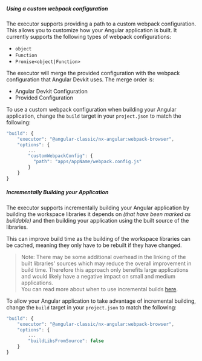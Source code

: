 ##### Using a custom webpack configuration

The executor supports providing a path to a custom webpack configuration. This allows you to customize how your Angular application is built. It currently supports the following types of webpack configurations:

- `object`
- `Function`
- `Promise<object|Function>`

The executor will merge the provided configuration with the webpack configuration that Angular Devkit uses. The merge order is:

- Angular Devkit Configuration
- Provided Configuration

To use a custom webpack configuration when building your Angular application, change the `build` target in your `project.json` to match the following:

```typescript
"build": {
    "executor": "@angular-classic/nx-angular:webpack-browser",
    "options": {
        ...
        "customWebpackConfig": {
          "path": "apps/appName/webpack.config.js"
        }
    }
}
```

##### Incrementally Building your Application

The executor supports incrementally building your Angular application by building the workspace libraries it depends on _(that have been marked as buildable)_ and then building your application using the built source of the libraries.

This can improve build time as the building of the workspace libraries can be cached, meaning they only have to be rebuilt if they have changed.

> Note: There may be some additional overhead in the linking of the built libraries' sources which may reduce the overall improvement in build time. Therefore this approach only benefits large applications and would likely have a negative impact on small and medium applications.  
> You can read more about when to use incremental builds [here](/concepts/more-concepts/incremental-builds#when-should-i-use-incremental-builds).

To allow your Angular application to take advantage of incremental building, change the `build` target in your `project.json` to match the following:

```typescript
"build": {
    "executor": "@angular-classic/nx-angular:webpack-browser",
    "options": {
        ...
        "buildLibsFromSource": false
    }
}
```

